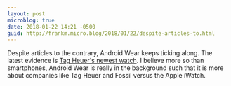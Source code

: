 ```yaml
---
layout: post
microblog: true
date: 2018-01-22 14:21 -0500
guid: http://frankm.micro.blog/2018/01/22/despite-articles-to.html
---
```

Despite articles to the contrary, Android Wear keeps ticking along. The latest evidence is [Tag Heuer's newest watch](https://www.digitaltrends.com/wearables/tag-heuer-connected-modular-41-smartwatch-news/). I believe more so than smartphones, Android Wear is really in the background such that it is more about companies like Tag Heuer and Fossil versus the Apple iWatch. 
